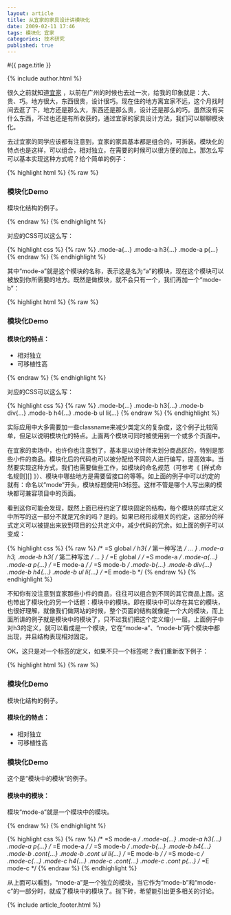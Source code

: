 ```yaml
---
layout: article
title: 从宜家的家具设计讲模块化
date: 2009-02-11 17:46
tags: 模块化 宜家
categories: 技术研究
published: true
---
```


#{{ page.title }}

{% include author.html %}

很久之前就知道[宜家](http://www.ikea.com/cn/zh/) ，以前在广州的时候也去过一次，给我的印象就是：大、贵、巧。地方很大，东西很贵，设计很巧。现在住的地方离宜家不远，这个月找时间去逛了下，地方还是那么大，东西还是那么贵，设计还是那么的巧。虽然没有买什么东西，不过也还是有所收获的，通过宜家的家具设计方法，我们可以聊聊模块化。

去过宜家的同学应该都有注意到，宜家的家具基本都是组合的，可拆装。模块化的特点也是这样，可以组合，相对独立，在需要的时候可以很方便的加上。那怎么写可以基本实现这种方式呢？给个简单的例子：

{% highlight html %}
{% raw %}
<div class="mode-a">
    <h3>模块化Demo</h3>
    <p>模块化结构的例子。</p>
</div>
{% endraw %}
{% endhighlight %}

对应的CSS可以这么写：

{% highlight css %}
{% raw %}
.mode-a{...}
.mode-a h3{...}
.mode-a p{...}
{% endraw %}
{% endhighlight %}

其中“mode-a”就是这个模块的名称，表示这是名为“a”的模块，现在这个模块可以被放到你所需要的地方。既然是做模块，就不会只有一个，我们再加一个“mode-b”：

{% highlight html %}
{% raw %}
<div class="mode-b">
    <h3>模块化Demo</h3>
    <div>
        <h4>模块化的特点：</h4>
        <ul>
            <li>相对独立</li>
            <li>可移植性高</li>
        </ul>
    </div>
</div>
{% endraw %}
{% endhighlight %}

对应的CSS可以这么写：

{% highlight css %}
{% raw %}
.mode-b{...}
.mode-b h3{...}
.mode-b div{...}
.mode-b h4{...}
.mode-b ul li{...}
{% endraw %}
{% endhighlight %}

实际应用中大多需要加一些classname来减少类定义的复杂度，这个例子比较简单，但足以说明模块化的特点。上面两个模块可同时被使用到一个或多个页面中。

在宜家的卖场中，也许你也注意到了，基本是以设计师来划分商品区的，特别是那些小件的商品。模块化后的代码也可以被分配给不同的人进行编写，提高效率。当然要实现这种方式，我们也需要做些工作，如模块的命名规范（可参考《 [样式命名规则][] 》）、模块中哪些地方是需要留接口的等等。如上面的例子中可以约定的就有：命名以“mode”开头，模块标题使用h3标签。这样不管是哪个人写出来的模块都可兼容项目中的页面。

看到这你可能会发现，既然上面已经约定了模块固定的结构，每个模块的样式定义中所写的这一部分不就是冗余的吗？是的。如果已经形成相关的约定，这部分的样式定义可以被提出来放到项目的公共定义中，减少代码的冗余。如上面的例子可以变成：

{% highlight css %}
{% raw %}
/* =S global */
h3{
/* 第一种写法 */
...
}
.mode-a h3,
.mode-b h3{
/* 第二种写法 */
...
}
/* =E global */
/* =S mode-a */
.mode-a{...}
.mode-a p{...}
/* =E mode-a */
/* =S mode-b */
.mode-b{...}
.mode-b div{...}
.mode-b h4{...}
.mode-b ul li{...}
/* =E mode-b */
{% endraw %}
{% endhighlight %}

不知你有没注意到宜家那些小件的商品，往往可以组合到不同的其它商品上面。这也带出了模块化的另一个话题：模块中的模块。即在模块中可以存在其它的模块，也很好理解，就像我们做网站的时候，整个页面的结构就像是一个大的模块，而上面所讲的例子就是模块中的模块了，只不过我们把这个定义缩小一层。上面例子中对h3的定义，就可以看成是一个模块，它在“mode-a”、“mode-b”两个模块中都出现，并且结构表现相对固定。

OK，这只是对一个标签的定义，如果不只一个标签呢？我们重新改下例子：

{% highlight html %}
{% raw %}
<div class="mode-b">
    <div class="mode-a">
        <h3>模块化Demo</h3>
        <p>模块化结构的例子。</p>
    </div>
    <div class="cont">
        <h4>模块化的特点：</h4>
        <ul>
            <li>相对独立</li>
            <li>可移植性高</li>
        </ul>
    </div>
</div>
<div class="mode-c">
    <div class="mode-a">
        <h3>模块化Demo</h3>
        <p>这个是“模块中的模块”的例子。</p>
    </div>
    <div class="cont">
        <h4>模块中的模块：</h4>
        <p>模块“mode-a”就是一个模块中的模块。</p>
    </div>
</div>
{% endraw %}
{% endhighlight %}

{% highlight css %}
{% raw %}
/* =S mode-a */
.mode-a{...}
.mode-a h3{...}
.mode-a p{...}
/* =E mode-a */
/* =S mode-b */
.mode-b{...}
.mode-b h4{...}
.mode-b .cont{...}
.mode-b .cont ul li{...}
/* =E mode-b */
/* =S mode-c */
.mode-c{...}
.mode-c h4{...}
.mode-c .cont{...}
.mode-c .cont p{...}
/* =E mode-c */
{% endraw %}
{% endhighlight %}

从上面可以看到，“mode-a”是一个独立的模块，当它作为“mode-b”和“mode-c”的一部分时，就成了模块中的模块了。抛下砖，希望能引出更多相关的讨论。

{% include article_footer.html %}
